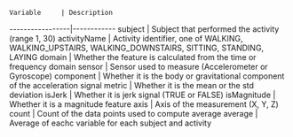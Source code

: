     Variable     | Description
-----------------|------------
    subject | Subject that performed the activity (range 1, 30)
    activityName | Activity identifier, one of WALKING, WALKING_UPSTAIRS, WALKING_DOWNSTAIRS, SITTING, STANDING, LAYING
    domain | Whether the feature is calculated from the time or frequency domain
    sensor | Sensor used to measure (Accelerometer or Gyroscope)
    component | Whether it is the body or gravitational component of the acceleration signal
    metric | Whether it is the mean or the std deviation
    isJerk | Whether it is jerk signal (TRUE or FALSE)
    isMagnitude | Whether it is a magnitude feature
    axis   | Axis of the measurement (X, Y, Z)
    count  | Count of the data points used to compute average
    average | Average of eachc variable for each subject and activity
